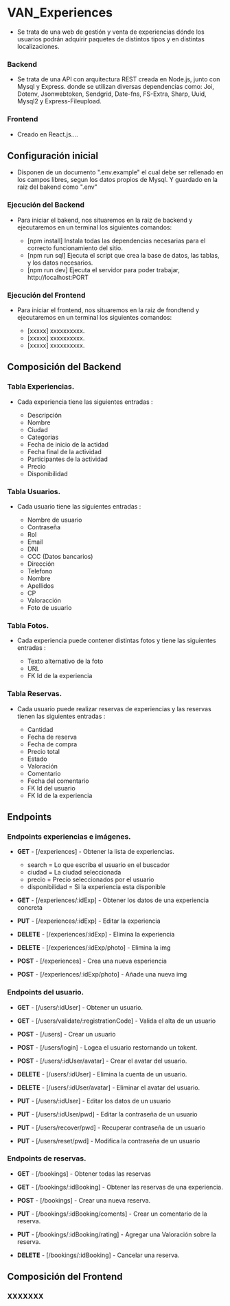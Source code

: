 # VAN_Experiences

-   Se trata de una web de gestión y venta de experiencias dónde los usuarios podrán adquirir paquetes de distintos tipos y en distintas localizaciones.

### Backend

-   Se trata de una API con arquitectura REST creada en Node.js, junto con Mysql y Express.
    donde se utilizan diversas dependencias como: Joi, Dotenv, Jsonwebtoken, Sendgrid, Date-fns, FS-Extra, Sharp, Uuid, Mysql2 y Express-Fileupload.

### Frontend

-   Creado en React.js....

## Configuración inicial

-   Disponen de un documento ".env.example" el cual debe ser rellenado en los campos libres,
    segun los datos propios de Mysql. Y guardado en la raiz del bakend como ".env"

### Ejecución del Backend

-   Para iniciar el bakend, nos situaremos en la raiz de backend y ejecutaremos en un terminal los siguientes comandos:

    -   [npm install] Instala todas las dependencias necesarias para el correcto funcionamiento del sitio.
    -   [npm run sql] Ejecuta el script que crea la base de datos, las tablas, y los datos necesarios.
    -   [npm run dev] Ejecuta el servidor para poder trabajar, http://localhost:PORT

### Ejecución del Frontend

-   Para iniciar el frontend, nos situaremos en la raiz de frondtend y ejecutaremos en un terminal los siguientes comandos:

    -   [xxxxx] xxxxxxxxxx.
    -   [xxxxx] xxxxxxxxxx.
    -   [xxxxx] xxxxxxxxxx.

## Composición del Backend

### Tabla Experiencias.

-   Cada experiencia tiene las siguientes entradas :

    -   Descripción
    -   Nombre
    -   Ciudad
    -   Categorias
    -   Fecha de inicio de la actidad
    -   Fecha final de la actividad
    -   Participantes de la actividad
    -   Precio
    -   Disponibilidad

### Tabla Usuarios.

-   Cada usuario tiene las siguientes entradas :

    -   Nombre de usuario
    -   Contraseña
    -   Rol
    -   Email
    -   DNI
    -   CCC (Datos bancarios)
    -   Dirección
    -   Telefono
    -   Nombre
    -   Apellidos
    -   CP
    -   Valoracción
    -   Foto de usuario

### Tabla Fotos.

-   Cada experiencia puede contener distintas fotos y tiene las siguientes entradas :

    -   Texto alternativo de la foto
    -   URL
    -   FK Id de la experiencia

### Tabla Reservas.

-   Cada usuario puede realizar reservas de experiencias y las reservas tienen las siguientes entradas :

    -   Cantidad
    -   Fecha de reserva
    -   Fecha de compra
    -   Precio total
    -   Estado
    -   Valoración
    -   Comentario
    -   Fecha del comentario
    -   FK Id del usuario
    -   FK Id de la experiencia

## Endpoints

### Endpoints experiencias e imágenes.

-   **GET** - [/experiences] - Obtener la lista de experiencias.
    -   search = Lo que escriba el usuario en el buscador
    -   ciudad = La ciudad seleccionada
    -   precio = Precio seleccionados por el usuario
    -   disponibilidad = Si la experiencia esta disponible
-   **GET** - [/experiences/:idExp] - Obtener los datos de una experiencia concreta

-   **PUT** - [/experiences/:idExp] - Editar la experiencia

-   **DELETE** - [/experiences/:idExp] - Elimina la experiencia

-   **DELETE** - [/experiences/:idExp/photo] - Elimina la img

-   **POST** - [/experiences] - Crea una nueva esperiencia

-   **POST** - [/experiences/:idExp/photo] - Añade una nueva img

### Endpoints del usuario.

-   **GET** - [/users/:idUser] - Obtener un usuario.

-   **GET** - [/users/validate/:registrationCode] - Valida el alta de un usuario

-   **POST** - [/users] - Crear un usuario

-   **POST** - [/users/login] - Logea el usuario restornando un tokent.

-   **POST** - [/users/:idUser/avatar] - Crear el avatar del usuario.

-   **DELETE** - [/users/:idUser] - Elimina la cuenta de un usuario.

-   **DELETE** - [/users/:idUser/avatar] - Eliminar el avatar del usuario.

-   **PUT** - [/users/:idUser] - Editar los datos de un usuario

-   **PUT** - [/users/:idUser/pwd] - Editar la contraseña de un usuario

-   **PUT** - [/users/recover/pwd] - Recuperar contraseña de un usuario

-   **PUT** - [/users/reset/pwd] - Modifica la contraseña de un usuario

### Endpoints de reservas.

-   **GET** - [/bookings] - Obtener todas las reservas

-   **GET** - [/bookings/:idBooking] - Obtener las reservas de una experiencia.

-   **POST** - [/bookings] - Crear una nueva reserva.

-   **PUT** - [/bookings/:idBooking/coments] - Crear un comentario de la reserva.

-   **PUT** - [/bookings/:idBooking/rating] - Agregar una Valoración sobre la reserva.

-   **DELETE** - [/bookings/:idBooking] - Cancelar una reserva.

## Composición del Frontend

### XXXXXXX
